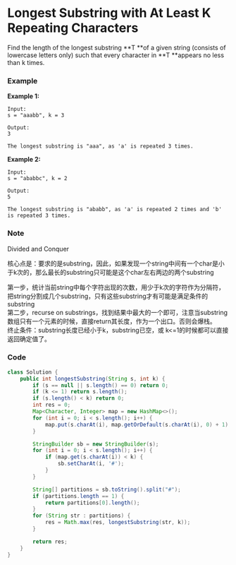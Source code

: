 # Longest Substring with At Least K Repeating Characters

Find the length of the longest substring **T **of a given string \(consists of lowercase letters only\) such that every character in **T **appears no less than k times.

### Example

**Example 1:**

```
Input:
s = "aaabb", k = 3

Output:
3

The longest substring is "aaa", as 'a' is repeated 3 times.
```

**Example 2:**

```
Input:
s = "ababbc", k = 2

Output:
5

The longest substring is "ababb", as 'a' is repeated 2 times and 'b' is repeated 3 times.
```

### Note

Divided and Conquer

核心点是：要求的是substring，因此，如果发现一个string中间有一个char是小于k次的，那么最长的substring只可能是这个char左右两边的两个substring

第一步，统计当前string中每个字符出现的次数，用少于k次的字符作为分隔符，把string分割成几个substring，只有这些substring才有可能是满足条件的substring  
第二步，recurse on substrings，找到结果中最大的一个即可，注意当substring数组只有一个元素的时候，直接return其长度，作为一个出口。否则会爆栈。  
终止条件：substring长度已经小于k，substring已空，或 k&lt;=1的时候都可以直接返回确定值了。

### Code

```java
class Solution {
    public int longestSubstring(String s, int k) {
        if (s == null || s.length() == 0) return 0;
        if (k <= 1) return s.length();
        if (s.length() < k) return 0;
        int res = 0;
        Map<Character, Integer> map = new HashMap<>();
        for (int i = 0; i < s.length(); i++) {
            map.put(s.charAt(i), map.getOrDefault(s.charAt(i), 0) + 1);
        }

        StringBuilder sb = new StringBuilder(s);
        for (int i = 0; i < s.length(); i++) {
            if (map.get(s.charAt(i)) < k) {
                sb.setCharAt(i, '#');
            }
        }

        String[] partitions = sb.toString().split("#");
        if (partitions.length == 1) {
            return partitions[0].length();
        }
        for (String str : partitions) {
            res = Math.max(res, longestSubstring(str, k));
        }

        return res;
    }
}
```



